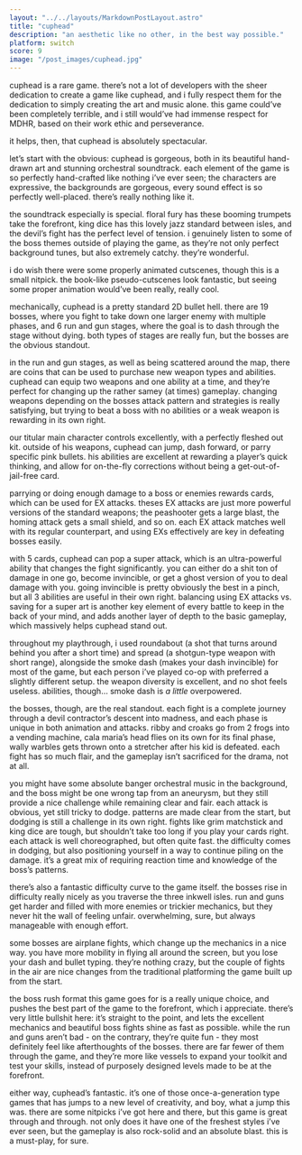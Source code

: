 ```yaml
---
layout: "../../layouts/MarkdownPostLayout.astro"
title: "cuphead"
description: "an aesthetic like no other, in the best way possible."
platform: switch
score: 9
image: "/post_images/cuphead.jpg"
---
```

cuphead is a rare game. there’s not a lot of developers with the sheer dedication to create a game like cuphead, and i fully respect them for the dedication to simply creating the art and music alone. this game could’ve been completely terrible, and i still would’ve had immense respect for MDHR, based on their work ethic and perseverance.

it helps, then, that cuphead is absolutely spectacular.

let’s start with the obvious: cuphead is gorgeous, both in its beautiful hand-drawn art and stunning orchestral soundtrack. each element of the game is so perfectly hand-crafted like nothing i’ve ever seen; the characters are expressive, the backgrounds are gorgeous, every sound effect is so perfectly well-placed. there’s really nothing like it.

the soundtrack especially is special. floral fury has these booming trumpets take the forefront, king dice has this lovely jazz standard between isles, and the devil’s fight has the perfect level of tension. i genuinely listen to some of the boss themes outside of playing the game, as they’re not only perfect background tunes, but also extremely catchy. they’re wonderful.

i do wish there were some properly animated cutscenes, though this is a small nitpick. the book-like pseudo-cutscenes look fantastic, but seeing some proper animation would’ve been really, really cool.

mechanically, cuphead is a pretty standard 2D bullet hell. there are 19 bosses, where you fight to take down one larger enemy with multiple phases, and 6 run and gun stages, where the goal is to dash through the stage without dying. both types of stages are really fun, but the bosses are the obvious standout.

in the run and gun stages, as well as being scattered around the map, there are coins that can be used to purchase new weapon types and abilities. cuphead can equip two weapons and one ability at a time, and they’re perfect for changing up the rather samey (at times) gameplay. changing weapons depending on the bosses attack pattern and strategies is really satisfying, but trying to beat a boss with no abilities or a weak weapon is rewarding in its own right.

our titular main character controls excellently, with a perfectly fleshed out kit. outside of his weapons, cuphead can jump, dash forward, or parry specific pink bullets. his abilities are excellent at rewarding a player’s quick thinking, and allow for on-the-fly corrections without being a get-out-of-jail-free card.

parrying or doing enough damage to a boss or enemies rewards cards, which can be used for EX attacks. theses EX attacks are just more powerful versions of the standard weapons; the peashooter gets a large blast, the homing attack gets a small shield, and so on. each EX attack matches well with its regular counterpart, and using EXs effectively are key in defeating bosses easily.

with 5 cards, cuphead can pop a super attack, which is an ultra-powerful ability that changes the fight significantly. you can either do a shit ton of damage in one go, become invincible, or get a ghost version of you to deal damage with you. going invincible is pretty obviously the best in a pinch, but all 3 abilities are useful in their own right. balancing using EX attacks vs. saving for a super art is another key element of every battle to keep in the back of your mind, and adds another layer of depth to the basic gameplay, which massively helps cuphead stand out.

throughout my playthrough, i used roundabout (a shot that turns around behind you after a short time) and spread (a shotgun-type weapon with short range), alongside the smoke dash (makes your dash invincible) for most of the game, but each person i’ve played co-op with preferred a slightly different setup. the weapon diversity is excellent, and no shot feels useless. abilities, though… smoke dash is *a little* overpowered.

the bosses, though, are the real standout. each fight is a complete journey through a devil contractor’s descent into madness, and each phase is unique in both animation and attacks. ribby and croaks go from 2 frogs into a vending machine, cala maria’s head flies on its own for its final phase, wally warbles gets thrown onto a stretcher after his kid is defeated. each fight has so much flair, and the gameplay isn’t sacrificed for the drama, not at all.

you might have some absolute banger orchestral music in the background, and the boss might be one wrong tap from an aneurysm, but they still provide a nice challenge while remaining clear and fair. each attack is obvious, yet still tricky to dodge. patterns are made clear from the start, but dodging is still a challenge in its own right. fights like grim matchstick and king dice are tough, but shouldn’t take too long if you play your cards right. each attack is well choreographed, but often quite fast. the difficulty comes in dodging, but also positioning yourself in a way to continue piling on the damage. it’s a great mix of requiring reaction time and knowledge of the boss’s patterns.

there’s also a fantastic difficulty curve to the game itself. the bosses rise in difficulty really nicely as you traverse the three inkwell isles. run and guns get harder and filled with more enemies or trickier mechanics, but they never hit the wall of feeling unfair. overwhelming, sure, but always manageable with enough effort.

some bosses are airplane fights, which change up the mechanics in a nice way. you have more mobility in flying all around the screen, but you lose your dash and bullet typing. they’re nothing crazy, but the couple of fights in the air are nice changes from the traditional platforming the game built up from the start.

the boss rush format this game goes for is a really unique choice, and pushes the best part of the game to the forefront, which i appreciate. there’s very little bullshit here: it’s straight to the point, and lets the excellent mechanics and beautiful boss fights shine as fast as possible. while the run and guns aren’t bad - on the contrary, they’re quite fun - they most definitely feel like afterthoughts of the bosses. there are far fewer of them through the game, and they’re more like vessels to expand your toolkit and test your skills, instead of purposely designed levels made to be at the forefront.

either way, cuphead’s fantastic. it’s one of those once-a-generation type games that has jumps to a new level of creativity, and boy, what a jump this was. there are some nitpicks i’ve got here and there, but this game is great through and through. not only does it have one of the freshest styles i’ve ever seen, but the gameplay is also rock-solid and an absolute blast. this is a must-play, for sure.
